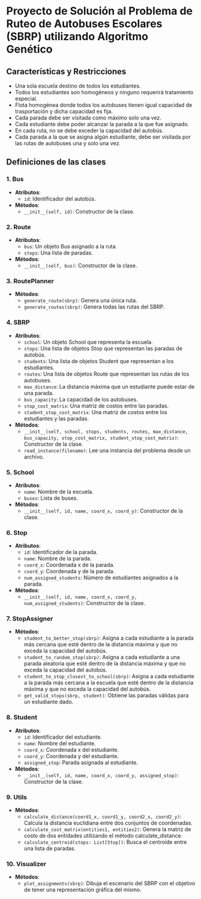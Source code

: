 # Proyecto de Solución al Problema de Ruteo de Autobuses Escolares (SBRP) utilizando Algoritmo Genético
## Características y Restricciones
* Una sola escuela destino de todos los estudiantes.
* Todos los estudiantes son homogéneos y ninguno requerirá tratamiento especial.
* Flota homogénea donde todos los autobuses tienen igual capacidad de trasportación y dicha capacidad es fija.
* Cada parada debe ser visitada como máximo solo una vez.
* Cada estudiante debe poder alcanzar la parada a la que fue asignado.
* En cada ruta, no se debe exceder la capacidad del autobús.
* Cada parada a la que se asigna algún estudiante, debe ser visitada por las rutas de autobuses una y solo una vez.
## Definiciones de las clases
### 1. Bus
- **Atributos**:
    - `id`: Identificador del autobús.
- **Métodos**:
    - `__init__(self, id)`: Constructor de la clase.

### 2. Route
- **Atributos**:
    - `bus`: Un objeto Bus asignado a la ruta.
    - `stops`: Una lista de paradas.
- **Métodos**:
    - `__init__(self, bus)`: Constructor de la clase.

### 3. RoutePlanner
- **Métodos**:
    - `generate_route(sbrp)`: Genera una única ruta.
    - `generate_routes(sbrp)`: Genera todas las rutas del SBRP.

### 4. SBRP
- **Atributos**:
    - `school`: Un objeto School que representa la escuela.
    - `stops`: Una lista de objetos Stop que representan las paradas de autobús.
    - `students`: Una lista de objetos Student que representan a los estudiantes.
    - `routes`: Una lista de objetos Route que representan las rutas de los autobuses.
    - `max_distance`: La distancia máxima que un estudiante puede estar de una parada.
    - `bus_capacity`: La capacidad de los autobuses.
    - `stop_cost_matrix`: Una matriz de costos entre las paradas.
    - `student_stop_cost_matrix`: Una matriz de costos entre los estudiantes y las paradas.
- **Métodos**:
    - `__init__(self, school, stops, students, routes, max_distance, bus_capacity, stop_cost_matrix, student_stop_cost_matrix)`: Constructor de la clase.
    - `read_instance(filename)`: Lee una instancia del problema desde un archivo.

### 5. School
- **Atributos**:
    - `name`: Nombre de la escuela.
    - `buses`: Lista de buses.
- **Métodos**:
    - `__init__(self, id, name, coord_x, coord_y)`: Constructor de la clase.

### 6. Stop
- **Atributos**:
    - `id`: Identificador de la parada.
    - `name`: Nombre de la parada.
    - `coord_x`: Coordenada x de la parada.
    - `coord_y`: Coordenada y de la parada.
    - `num_assigned_students`: Número de estudiantes asignados a la parada.
- **Métodos**:
    - `__init__(self, id, name, coord_x, coord_y, num_assigned_students)`: Constructor de la clase.

### 7. StopAssigner
- **Métodos**:
    - `student_to_better_stop(sbrp)`: Asigna a cada estudiante a la parada más cercana que esté dentro de la distancia máxima y que no exceda la capacidad del autobús.
    - `student_to_random_stop(sbrp)`: Asigna a cada estudiante a una parada aleatoria que esté dentro de la distancia máxima y que no exceda la capacidad del autobús.
    - `student_to_stop_closest_to_school(sbrp)`: Asigna a cada estudiante a la parada más cercana a la escuela que esté dentro de la distancia máxima y que no exceda la capacidad del autobús.
    - `get_valid_stops(sbrp, student)`: Obtiene las paradas válidas para un estudiante dado.

### 8. Student
- **Atributos**:
    - `id`: Identificador del estudiante.
    - `name`: Nombre del estudiante.
    - `coord_x`: Coordenada x del estudiante.
    - `coord_y`: Coordenada y del estudiante.
    - `assigned_stop`: Parada asignada al estudiante.
- **Métodos**:
    - `__init__(self, id, name, coord_x, coord_y, assigned_stop)`: Constructor de la clase.

### 9. Utils
- **Métodos**:
    - `calculate_distance(coord1_x, coord1_y, coord2_x, coord2_y)`: Calcula la distancia euclidiana entre dos conjuntos de coordenadas.
    - `calculate_cost_matrix(entities1, entities2)`: Genera la matriz de costo de dos entidades utilizando el método calculate_distance.
    - `calculate_centroid(stops: List[Stop])`: Busca el centroide entre una lista de paradas.

### 10. Visualizer
- **Métodos**:
    - `plot_assignments(sbrp)`: Dibuja el escenario del SBRP con el objetivo de tener una representación gráfica del mismo.
